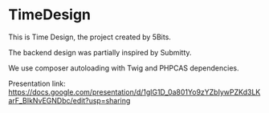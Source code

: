 # TimeDesign

This is Time Design, the project created by 5Bits.

The backend design was partially inspired by Submitty.

We use composer autoloading with Twig and PHPCAS dependencies.

Presentation link: https://docs.google.com/presentation/d/1glG1D_0a801Yo9zYZbIywPZKd3LKarF_BIkNvEGNDbc/edit?usp=sharing
